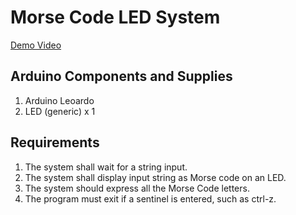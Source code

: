 # Morse Code LED System

[Demo Video](https://www.youtube.com/watch?v=CmMiGN6owQc)

## Arduino Components and Supplies
1. Arduino Leoardo
2. LED (generic) x 1

## Requirements
1.  The system shall wait for a string input.
2.	The system shall display input string as Morse code on an LED.
3.	The system should express all the Morse Code letters.
4.	The program must exit if a sentinel is entered, such as ctrl-z.
